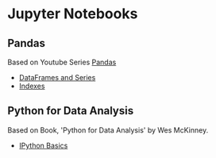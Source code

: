# Jupyter Notebooks 

## Pandas 
Based on Youtube Series [Pandas](https://youtube.com/playlist?list=PL-osiE80TeTsWmV9i9c58mdDCSskIFdDS&si=Q78RCBoW8DaK-DjD)
- [DataFrames and Series](/pandas/2_dataframes_series.ipynb)
- [Indexes](/pandas/3_indexes.ipynb)

## Python for Data Analysis
Based on Book, 'Python for Data Analysis' by Wes McKinney.
- [IPython Basics](/python_for_data_analysis/2_ipython_basics.ipynb)